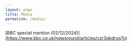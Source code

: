 ```yaml
---
layout: page
title: Media
permalink: /media/
---
```


[BBC special mention (02/12/2024)] (https://www.bbc.co.uk/newsround/articles/czr3gkdryg7o)
